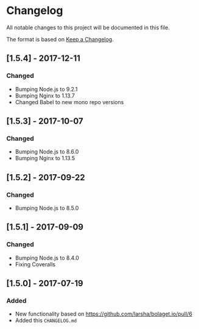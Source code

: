 # Changelog
All notable changes to this project will be documented in this file.

The format is based on [Keep a Changelog](http://keepachangelog.com/en/1.0.0/).

## [1.5.4] - 2017-12-11
### Changed
- Bumping Node.js to 9.2.1
- Bumping Nginx to 1.13.7
- Changed Babel to new mono repo versions

## [1.5.3] - 2017-10-07
### Changed
- Bumping Node.js to 8.6.0
- Bumping Nginx to 1.13.5

## [1.5.2] - 2017-09-22
### Changed
- Bumping Node.js to 8.5.0

## [1.5.1] - 2017-09-09
### Changed
- Bumping Node.js to 8.4.0
- Fixing Coveralls

## [1.5.0] - 2017-07-19
### Added
- New functionality based on https://github.com/larsha/bolaget.io/pull/6
- Added this `CHANGELOG.md`
